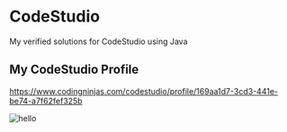 # CodeStudio
My verified solutions for CodeStudio using Java

## My CodeStudio Profile
https://www.codingninjas.com/codestudio/profile/169aa1d7-3cd3-441e-be74-a7f62fef325b

![hello](https://github.com/fayrouz10/CodeStudio_Java_Solutions/blob/main/codestudio.png)
